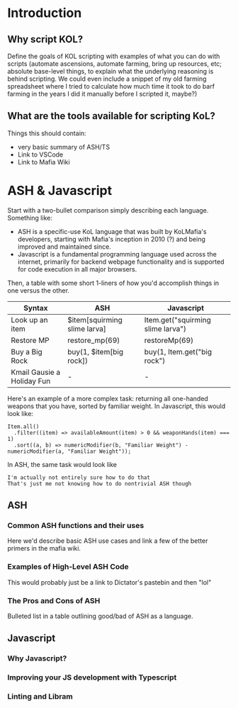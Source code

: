 # Introduction
## Why script KOL?
Define the goals of KOL scripting with examples of what you can do with scripts (automate ascensions, automate farming, bring up resources, etc; absolute base-level things, to explain what the underlying reasoning is behind scripting. We could even include a snippet of my old farming spreadsheet where I tried to calculate how much time it took to do barf farming in the years I did it manually before I scripted it, maybe?)

## What are the tools available for scripting KoL?
Things this should contain:
- very basic summary of ASH/TS
- Link to VSCode
- Link to Mafia Wiki

# ASH & Javascript
Start with a two-bullet comparison simply describing each language. Something like:

- ASH is a specific-use KoL language that was built by KoLMafia's developers, starting with Mafia's inception in 2010 (?) and being improved and maintained since.
- Javascript is a fundamental programming language used across the internet, primarily for backend webpage functionality and is supported for code execution in all major browsers.

Then, a table with some short 1-liners of how you'd accomplish things in one versus the other. 

| Syntax | ASH | Javascript |
|---------|------|---|
| Look up an item | $item[squirming slime larva]  | Item.get("squirming slime larva") |
| Restore MP | restore_mp(69) | restoreMp(69) |
| Buy a Big Rock | buy(1, $item[big rock]) | buy(1, Item.get("big rock") |
| Kmail Gausie a Holiday Fun | - | - |

Here's an example of a more complex task: returning all one-handed weapons that you have, sorted by familiar weight.
In Javascript, this would look like:
```
Item.all()
  .filter((item) => availableAmount(item) > 0 && weaponHands(item) === 1)
  .sort((a, b) => numericModifier(b, "Familiar Weight") - numericModifier(a, "Familiar Weight"));
```
In ASH, the same task would look like
```
I'm actually not entirely sure how to do that
That's just me not knowing how to do nontrivial ASH though
```
## ASH
### Common ASH functions and their uses
Here we'd describe basic ASH use cases and link a few of the better primers in the mafia wiki.

### Examples of High-Level ASH Code
This would probably just be a link to Dictator's pastebin and then "lol" 

### The Pros and Cons of ASH
Bulleted list in a table outlining good/bad of ASH as a language.

## Javascript

### Why Javascript?

### Improving your JS development with Typescript

### Linting and Libram

